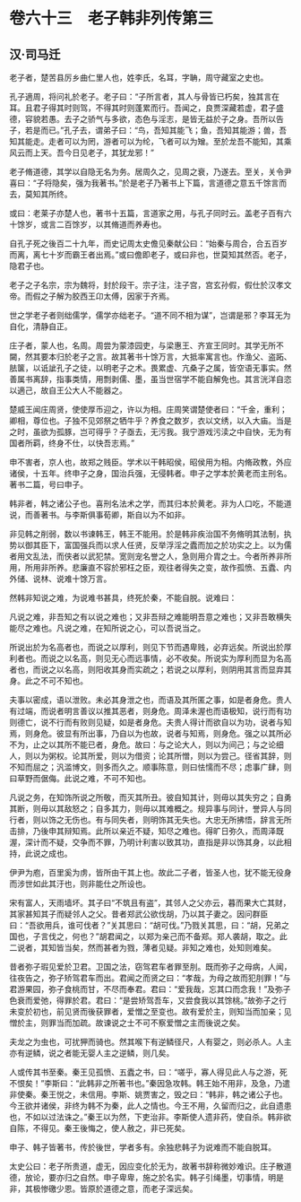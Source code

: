# 卷六十三　老子韩非列传第三
## 汉·司马迁
老子者，楚苦县厉乡曲仁里人也，姓李氏，名耳，字聃，周守藏室之史也。    
    
孔子適周，将问礼於老子。老子曰：“子所言者，其人与骨皆已朽矣，独其言在耳。且君子得其时则驾，不得其时则蓬累而行。吾闻之，良贾深藏若虚，君子盛德，容貌若愚。去子之骄气与多欲，态色与淫志，是皆无益於子之身。吾所以告子，若是而已。”孔子去，谓弟子曰：“鸟，吾知其能飞；鱼，吾知其能游；兽，吾知其能走。走者可以为罔，游者可以为纶，飞者可以为矰。至於龙吾不能知，其乘风云而上天。吾今日见老子，其犹龙邪！”    
    
老子脩道德，其学以自隐无名为务。居周久之，见周之衰，乃遂去。至关，关令尹喜曰：“子将隐矣，强为我著书。”於是老子乃著书上下篇，言道德之意五千馀言而去，莫知其所终。    
    
或曰：老莱子亦楚人也，著书十五篇，言道家之用，与孔子同时云。盖老子百有六十馀岁，或言二百馀岁，以其脩道而养寿也。    
    
自孔子死之後百二十九年，而史记周太史儋见秦献公曰：“始秦与周合，合五百岁而离，离七十岁而霸王者出焉。”或曰儋即老子，或曰非也，世莫知其然否。老子，隐君子也。    
    
老子之子名宗，宗为魏将，封於段干。宗子注，注子宫，宫玄孙假，假仕於汉孝文帝。而假之子解为胶西王卬太傅，因家于齐焉。    
    
世之学老子者则绌儒学，儒学亦绌老子。“道不同不相为谋”，岂谓是邪？李耳无为自化，清静自正。    
    
庄子者，蒙人也，名周。周尝为蒙漆园吏，与梁惠王、齐宣王同时。其学无所不闚，然其要本归於老子之言。故其著书十馀万言，大抵率寓言也。作渔父、盗跖、胠箧，以诋訿孔子之徒，以明老子之术。畏累虚、亢桑子之属，皆空语无事实。然善属书离辞，指事类情，用剽剥儒、墨，虽当世宿学不能自解免也。其言洸洋自恣以適己，故自王公大人不能器之。    
    
楚威王闻庄周贤，使使厚币迎之，许以为相。庄周笑谓楚使者曰：“千金，重利；卿相，尊位也。子独不见郊祭之牺牛乎？养食之数岁，衣以文绣，以入大庙。当是之时，虽欲为孤豚，岂可得乎？子亟去，无污我。我宁游戏污渎之中自快，无为有国者所羁，终身不仕，以快吾志焉。”    
    
申不害者，京人也，故郑之贱臣。学术以干韩昭侯，昭侯用为相。内脩政教，外应诸侯，十五年。终申子之身，国治兵强，无侵韩者。申子之学本於黄老而主刑名。著书二篇，号曰申子。    
    
韩非者，韩之诸公子也。喜刑名法术之学，而其归本於黄老。非为人口吃，不能道说，而善著书。与李斯俱事荀卿，斯自以为不如非。    
    
非见韩之削弱，数以书谏韩王，韩王不能用。於是韩非疾治国不务脩明其法制，执势以御其臣下，富国强兵而以求人任贤，反举浮淫之蠹而加之於功实之上。以为儒者用文乱法，而侠者以武犯禁。宽则宠名誉之人，急则用介胄之士。今者所养非所用，所用非所养。悲廉直不容於邪枉之臣，观往者得失之变，故作孤愤、五蠹、内外储、说林、说难十馀万言。    
    
然韩非知说之难，为说难书甚具，终死於秦，不能自脱。说难曰：    
    
凡说之难，非吾知之有以说之难也；又非吾辩之难能明吾意之难也；又非吾敢横失能尽之难也。凡说之难，在知所说之心，可以吾说当之。    
    
所说出於为名高者也，而说之以厚利，则见下节而遇卑贱，必弃远矣。所说出於厚利者也。而说之以名高，则见无心而远事情，必不收矣。所说实为厚利而显为名高者也，而说之以名高，则阳收其身而实疏之；若说之以厚利，则阴用其言而显弃其身。此之不可不知也。    
    
夫事以密成，语以泄败。未必其身泄之也，而语及其所匿之事，如是者身危。贵人有过端，而说者明言善议以推其恶者，则身危。周泽未渥也而语极知，说行而有功则德亡，说不行而有败则见疑，如是者身危。夫贵人得计而欲自以为功，说者与知焉，则身危。彼显有所出事，乃自以为也故，说者与知焉，则身危。强之以其所必不为，止之以其所不能已者，身危。故曰：与之论大人，则以为间己；与之论细人，则以为粥权。论其所爱，则以为借资；论其所憎，则以为尝己。径省其辞，则不知而屈之；汎滥博文，则多而久之。顺事陈意，则曰怯懦而不尽；虑事广肆，则曰草野而倨侮。此说之难，不可不知也。    
    
凡说之务，在知饰所说之所敬，而灭其所丑。彼自知其计，则毋以其失穷之；自勇其断，则毋以其敌怒之；自多其力，则毋以其难概之。规异事与同计，誉异人与同行者，则以饰之无伤也。有与同失者，则明饰其无失也。大忠无所拂悟，辞言无所击排，乃後申其辩知焉。此所以亲近不疑，知尽之难也。得旷日弥久，而周泽既渥，深计而不疑，交争而不罪，乃明计利害以致其功，直指是非以饰其身，以此相持，此说之成也。    
    
伊尹为庖，百里奚为虏，皆所由干其上也。故此二子者，皆圣人也，犹不能无役身而涉世如此其汙也，则非能仕之所设也。    
    
宋有富人，天雨墙坏。其子曰“不筑且有盗”，其邻人之父亦云，暮而果大亡其财，其家甚知其子而疑邻人之父。昔者郑武公欲伐胡，乃以其子妻之。因问群臣曰：“吾欲用兵，谁可伐者？”关其思曰：“胡可伐。”乃戮关其思，曰：“胡，兄弟之国也，子言伐之，何也？”胡君闻之，以郑为亲己而不备郑。郑人袭胡，取之。此二说者，其知皆当矣，然而甚者为戮，薄者见疑。非知之难也，处知则难矣。    
    
昔者弥子瑕见爱於卫君。卫国之法，窃驾君车者罪至刖。既而弥子之母病，人闻，往夜告之，弥子矫驾君车而出。君闻之而贤之曰：“孝哉，为母之故而犯刖罪！”与君游果园，弥子食桃而甘，不尽而奉君。君曰：“爱我哉，忘其口而念我！”及弥子色衰而爱弛，得罪於君。君曰：“是尝矫驾吾车，又尝食我以其馀桃。”故弥子之行未变於初也，前见贤而後获罪者，爱憎之至变也。故有爱於主，则知当而加亲；见憎於主，则罪当而加疏。故谏说之士不可不察爱憎之主而後说之矣。    
    
夫龙之为虫也，可扰狎而骑也。然其喉下有逆鳞径尺，人有婴之，则必杀人。人主亦有逆鳞，说之者能无婴人主之逆鳞，则几矣。    
    
人或传其书至秦。秦王见孤愤、五蠹之书，曰：“嗟乎，寡人得见此人与之游，死不恨矣！”李斯曰：“此韩非之所著书也。”秦因急攻韩。韩王始不用非，及急，乃遣非使秦。秦王悦之，未信用。李斯、姚贾害之，毁之曰：“韩非，韩之诸公子也。今王欲并诸侯，非终为韩不为秦，此人之情也。今王不用，久留而归之，此自遗患也，不如以过法诛之。”秦王以为然，下吏治非。李斯使人遗非药，使自杀。韩非欲自陈，不得见。秦王後悔之，使人赦之，非已死矣。    
    
申子、韩子皆著书，传於後世，学者多有。余独悲韩子为说难而不能自脱耳。    
    
太史公曰：老子所贵道，虚无，因应变化於无为，故著书辞称微妙难识。庄子散道德，放论，要亦归之自然。申子卑卑，施之於名实。韩子引绳墨，切事情，明是非，其极惨礉少恩。皆原於道德之意，而老子深远矣。    
    
